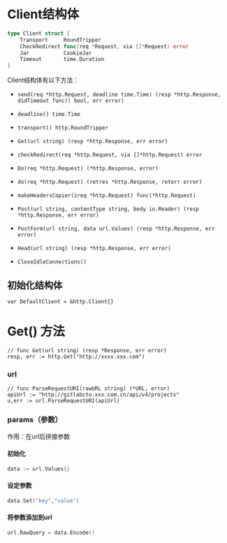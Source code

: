 # Client结构体

```go
type Client struct {
    Transport     RoundTripper
    CheckRedirect func(req *Request, via []*Request) error
    Jar           CookieJar
    Timeout       time.Duration
}
```

Client结构体有以下方法：

* ```
  send(req *http.Request, deadline time.Time) (resp *http.Response, didTimeout func() bool, err error)
  ```

* ```
  deadline() time.Time
  ```

* ```
  transport() http.RoundTripper
  ```

* ```
  Get(url string) (resp *http.Response, err error)
  ```

* ```
  checkRedirect(req *http.Request, via []*http.Request) error
  ```

* ```
  Do(req *http.Request) (*http.Response, error)
  ```

* ```
  do(req *http.Request) (retres *http.Response, reterr error)
  ```

* ```
  makeHeadersCopier(ireq *http.Request) func(*http.Request)
  ```

* ```
  Post(url string, contentType string, body io.Reader) (resp *http.Response, err error)
  ```

* ```
  PostForm(url string, data url.Values) (resp *http.Response, err error)
  ```

* ```
  Head(url string) (resp *http.Response, err error)
  ```

* ```
  CloseIdleConnections()
  ```

## 初始化结构体

```
var DefaultClient = &http.Client{}
```

#  Get() 方法

```
// func Get(url string) (resp *Response, err error)
resp, err := http.Get("http://xxxx.xxx.com")
```

### url

```
// func ParseRequestURI(rawURL string) (*URL, error)
apiUrl := "http://gitlabcto.xxx.com.cn/api/v4/projects"
u,err := url.ParseRequestURI(apiUrl)
```

### params（参数）

作用：在url后拼接参数

#### 初始化

```go
data := url.Values{}
```

#### 设定参数

```go
data.Set("key","value")
```

#### 将参数添加到url

```go
url.RawQuery = data.Encode()
```

